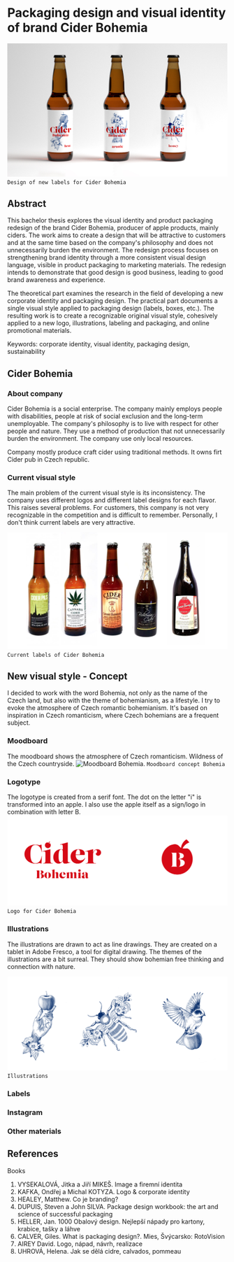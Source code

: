 # Packaging design and visual identity of brand Cider Bohemia
![new labels for Cider Bohemia.](img/thesis-abstract-hero.png)
`Design of new labels for Cider Bohemia`

## Abstract
This bachelor thesis explores the visual identity and product packaging redesign of the brand Cider Bohemia, producer of apple products, mainly ciders. The work aims to create a design that will be attractive to customers and at the same time based on the company's philosophy and does not unnecessarily burden the environment. The redesign process focuses on strengthening brand identity through a more consistent visual design language, visible in product packaging to marketing materials. The redesign intends to demonstrate that good design is good business, leading to good brand awareness and experience.

The theoretical part examines the research in the field of developing a new corporate identity and packaging design. The practical part documents a single visual style applied to packaging design (labels, boxes, etc.). The resulting work is to create a recognizable original visual style, cohesively applied to a new logo, illustrations, labeling and packaging, and online promotional materials.

Keywords: corporate identity, visual identity, packaging design, sustainability

## Cider Bohemia
### About company 
Cider Bohemia is a social enterprise. The company mainly employs people with disabilities, people at risk of social exclusion and the long-term unemployable.
The company's philosophy is to live with respect for other people and nature. They use a method of production that not unnecessarily burden the environment. The company use only local resources. 

Company mostly produce craft cider using traditional methods. It owns firt Cider pub in Czech republic.

### Current visual style
The main problem of the current visual style is its inconsistency. The company uses different logos and different label designs for each flavor. This raises several problems. For customers, this company is not very recognizable in the competition and is difficult to remember. Personally, I don't think current labels are very attractive.

![current labels of Cider Bohemia.](img/current_labels.png)
`Current labels of Cider Bohemia`

## New visual style - Concept
I decided to work with the word Bohemia, not only as the name of the Czech land, but also with the theme of bohemianism, as a lifestyle. I try to evoke the atmosphere of Czech romantic bohemianism. It's based on inspiration in Czech romanticism, where Czech bohemians are a frequent subject. 

### Moodboard
The moodboard shows the atmosphere of Czech romanticism. Wildness of the Czech countryside.
![Moodboard Bohemia.](img/moodboard_bohemistvi.jpg)
`Moodboard concept Bohemia`

### Logotype
The logotype is created from a serif font. The dot on the letter "i" is transformed into an apple. I also use the apple itself as a sign/logo in combination with letter B.
![logo Bohemia.](img/logo-bohemia.png)
`Logo for Cider Bohemia`

### Illustrations
The illustrations are drawn to act as line drawings. They are created on a tablet in Adobe Fresco, a tool for digital drawing. 
The themes of the illustrations are a bit surreal. They should show bohemian free thinking and connection with nature.

![illustrations Bohemia.](img/illustration.png)
`Illustrations`

### Labels

### Instagram

### Other materials


## References
Books
1.	VYSEKALOVÁ, Jitka a Jiří MIKEŠ. Image a firemní identita
2.	KAFKA, Ondřej a Michal KOTYZA. Logo & corporate identity
3.	HEALEY, Matthew. Co je branding?
4.	DUPUIS, Steven a John SILVA. Package design workbook: the art and science of successful packaging
5.	HELLER, Jan. 1000 Obalový design. Nejlepší nápady pro kartony, krabice, tašky a láhve
6.	CALVER, Giles. What is packaging design?. Mies, Švýcarsko: RotoVision
7.	AIREY David. Logo, nápad, návrh, realizace
8.	UHROVÁ, Helena. Jak se dělá cidre, calvados, pommeau

